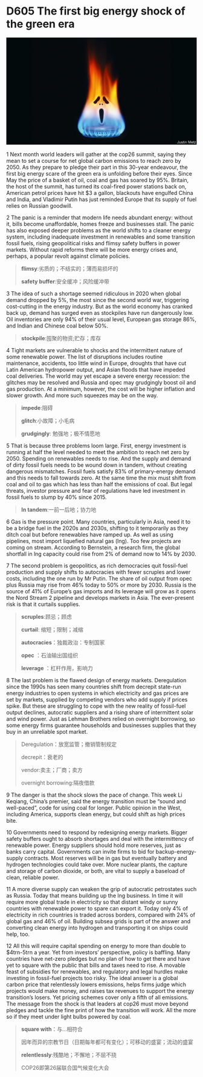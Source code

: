 # D605 The first big energy shock of the green era
![](./img/boxcnCetMmD7hB7hWvYYOImwPKc.png)

1 Next month world leaders will gather at the cop26 summit, saying they mean to set a course for net global carbon emissions to reach zero by 2050. As they prepare to pledge their part in this 30-year endeavour, the first big energy scare of the green era is unfolding before their eyes. Since May the price of a basket of oil, coal and gas has soared by 95%. Britain, the host of the summit, has turned its coal-fired power stations back on, American petrol prices have hit $3 a gallon, blackouts have engulfed China and India, and Vladimir Putin has just reminded Europe that its supply of fuel relies on Russian goodwill.

2 The panic is a reminder that modern life needs abundant energy: without it, bills become unaffordable, homes freeze and businesses stall. The panic has also exposed deeper problems as the world shifts to a cleaner energy system, including inadequate investment in renewables and some transition fossil fuels, rising geopolitical risks and flimsy safety buffers in power markets. Without rapid reforms there will be more energy crises and, perhaps, a popular revolt against climate policies.

> **flimsy**:劣质的；不结实的；薄而易损坏的
>
> **safety buffer**:安全缓冲；风险缓冲带
>

3 The idea of such a shortage seemed ridiculous in 2020 when global demand dropped by 5%, the most since the second world war, triggering cost-cutting in the energy industry. But as the world economy has cranked back up, demand has surged even as stockpiles have run dangerously low. Oil inventories are only 94% of their usual level, European gas storage 86%, and Indian and Chinese coal below 50%.

> **stockpile**:囤聚的物资;贮存；库存
>

4 Tight markets are vulnerable to shocks and the intermittent nature of some renewable power. The list of disruptions includes routine maintenance, accidents, too little wind in Europe, droughts that have cut Latin American hydropower output, and Asian floods that have impeded coal deliveries. The world may yet escape a severe energy recession: the glitches may be resolved and Russia and opec may grudgingly boost oil and gas production. At a minimum, however, the cost will be higher inflation and slower growth. And more such squeezes may be on the way.

> **impede**:阻碍
>
> **glitch**:小故障；小毛病
>
> **grudgingly**: 勉强地；极不情愿地
>

5 That is because three problems loom large. First, energy investment is running at half the level needed to meet the ambition to reach net zero by 2050. Spending on renewables needs to rise. And the supply and demand of dirty fossil fuels needs to be wound down in tandem, without creating dangerous mismatches. Fossil fuels satisfy 83% of primary-energy demand and this needs to fall towards zero. At the same time the mix must shift from coal and oil to gas which has less than half the emissions of coal. But legal threats, investor pressure and fear of regulations have led investment in fossil fuels to slump by 40% since 2015.

> **In tandem**:一前一后地；协力地
>

6 Gas is the pressure point. Many countries, particularly in Asia, need it to be a bridge fuel in the 2020s and 2030s, shifting to it temporarily as they ditch coal but before renewables have ramped up. As well as using pipelines, most import liquefied natural gas (lng). Too few projects are coming on stream. According to Bernstein, a research firm, the global shortfall in lng capacity could rise from 2% of demand now to 14% by 2030.

7 The second problem is geopolitics, as rich democracies quit fossil-fuel production and supply shifts to autocracies with fewer scruples and lower costs, including the one run by Mr Putin. The share of oil output from opec plus Russia may rise from 46% today to 50% or more by 2030. Russia is the source of 41% of Europe’s gas imports and its leverage will grow as it opens the Nord Stream 2 pipeline and develops markets in Asia. The ever-present risk is that it curtails supplies.

> **scruples**:顾忌；顾虑
>
> **curtail**: 缩短；限制；减缩
>
> **autocracies**：独裁政治：专制国家
>
> **opec** ：石油输出国组织
>
> **leverage** ：杠杆作用，影响力
>

8  The last problem is the flawed design of energy markets. Deregulation since the 1990s has seen many countries shift from decrepit state-run energy industries to open systems in which electricity and gas prices are set by markets, supplied by competing vendors who add supply if prices spike. But these are struggling to cope with the new reality of fossil-fuel output declines, autocratic suppliers and a rising share of intermittent solar and wind power. Just as Lehman Brothers relied on overnight borrowing, so some energy firms guarantee households and businesses supplies that they buy in an unreliable spot market.

> Deregulation：放宽监管；撤销管制规定
>
> decrepit：衰老的
>
> vendor:卖主；厂商；卖方
>
> overnight borrowing:隔夜借款
>

9 The danger is that the shock slows the pace of change. This week Li Keqiang, China’s premier, said the energy transition must be “sound and well-paced”, code for using coal for longer. Public opinion in the West, including America, supports clean energy, but could shift as high prices bite.

10 Governments need to respond by redesigning energy markets. Bigger safety buffers ought to absorb shortages and deal with the intermittency of renewable power. Energy suppliers should hold more reserves, just as banks carry capital. Governments can invite firms to bid for backup-energy-supply contracts. Most reserves will be in gas but eventually battery and hydrogen technologies could take over. More nuclear plants, the capture and storage of carbon dioxide, or both, are vital to supply a baseload of clean, reliable power.

11 A more diverse supply can weaken the grip of autocratic petrostates such as Russia. Today that means building up the lng business. In time it will require more global trade in electricity so that distant windy or sunny countries with renewable power to spare can export it. Today only 4% of electricity in rich countries is traded across borders, compared with 24% of global gas and 46% of oil. Building subsea grids is part of the answer and converting clean energy into hydrogen and transporting it on ships could help, too.

12 All this will require capital spending on energy to more than double to $4trn-5trn a year. Yet from investors’ perspective, policy is baffling. Many countries have net-zero pledges but no plan of how to get there and have yet to square with the public that bills and taxes need to rise. A movable feast of subsidies for renewables, and regulatory and legal hurdles make investing in fossil-fuel projects too risky. The ideal answer is a global carbon price that relentlessly lowers emissions, helps firms judge which projects would make money, and raises tax revenues to support the energy transition’s losers. Yet pricing schemes cover only a fifth of all emissions. The message from the shock is that leaders at cop26 must move beyond pledges and tackle the fine print of how the transition will work. All the more so if they meet under light bulbs powered by coal.

> **square with**：与…相符合
>
> 因年而异的宗教节日（日期每年都可有变化）；可移动的盛宴；流动的盛宴
>
> **relentlessly**:残酷地；不懈地；不屈不挠
>
> COP26即第26届联合国气候变化大会
>

